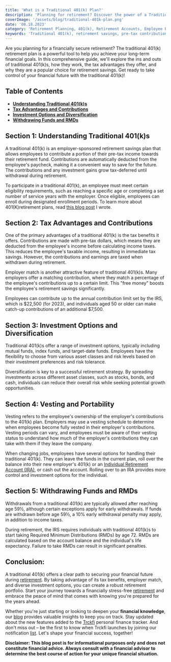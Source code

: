 ```yaml
---
title: 'What is a Traditional 401(k) Plan?'
description: 'Planning for retirement? Discover the power of a Traditional 401(k) account. Learn how to maximize pre-tax contributions, benefit from employer matches, and explore the tax-deferred growth advantages. Secure your financial future with this comprehensive guide to Traditional 401(k) accounts.'
coverImage: '/assets/blog/traditional-401k-plan.png'
date: '08.18.2023'
category: 'Retirement Planning, 401(k), Retirement Accounts, Employee Benefits'
keywords: 'Traditional 401(k), retirement savings, pre-tax contributions, employer match, tax-deferred growth, retirement planning, retirement accounts, financial future'
---
```


Are you planning for a financially secure retirement? The traditional 401(k) retirement plan is a powerful tool to help you achieve your long-term financial goals. In this comprehensive guide, we'll explore the ins and outs of traditional 401(k)s, how they work, the tax advantages they offer, and why they are a popular choice for retirement savings. Get ready to take control of your financial future with the traditional 401(k)!

## Table of Contents
- [**Understanding Traditional 401(k)s**](#understanding-401)
- [**Tax Advantages and Contributions**](#tax-advatannges)
- [**Investment Options and Diversification**](#investing-diversification)
- [**Withdrawing Funds and RMDs**](#withdrawing-funds)

## <a name="understanding-401">Section 1: Understanding Traditional 401(k)s</a>
A traditional 401(k) is an employer-sponsored retirement savings plan that allows employees to contribute a portion of their pre-tax income towards their retirement fund. Contributions are automatically deducted from the employee's paycheck, making it a convenient way to save for the future. The contributions and any investment gains grow tax-deferred until withdrawal during retirement.

To participate in a traditional 401(k), an employee must meet certain eligibility requirements, such as reaching a specific age or completing a set number of service years with the employer. Once eligible, employees can enroll during designated enrollment periods. To learn more about 401(K)retirement plans, read [this blog post](/blog/401k-retirement-plans-guide-for-smart-saving) I wrote.

## <a name="tax-advantages">Section 2: Tax Advantages and Contributions</a>
One of the primary advantages of a traditional 401(k) is the tax benefits it offers. Contributions are made with pre-tax dollars, which means they are deducted from the employee's income before calculating income taxes. This reduces the employee's taxable income, resulting in immediate tax savings. However, the contributions and earnings are taxed when withdrawn during retirement.

Employer match is another attractive feature of traditional 401(k)s. Many employers offer a matching contribution, where they match a percentage of the employee's contributions up to a certain limit. This "free money" boosts the employee's retirement savings significantly.

Employees can contribute up to the annual contribution limit set by the IRS, which is $22,500 (for 2023), and individuals aged 50 or older can make catch-up contributions of an additional $7,500.

## <a name="investing-diversification">Section 3: Investment Options and Diversification</a>
Traditional 401(k)s offer a range of investment options, typically including mutual funds, index funds, and target-date funds. Employees have the flexibility to choose from various asset classes and risk levels based on their investment preferences and risk tolerance.

Diversification is key to a successful retirement strategy. By spreading investments across different asset classes, such as stocks, bonds, and cash, individuals can reduce their overall risk while seeking potential growth opportunities.

## <a name="vesting and portability">Section 4: Vesting and Portability</a>
Vesting refers to the employee's ownership of the employer's contributions to the 401(k) plan. Employers may use a vesting schedule to determine when employees become fully vested in their employer's contributions. Vesting periods can vary, and employees must be aware of their vesting status to understand how much of the employer's contributions they can take with them if they leave the company.

When changing jobs, employees have several options for handling their traditional 401(k). They can leave the funds in the current plan, roll over the balance into their new employer's 401(k) or an [Individual Retirement Account (IRA)](/blog/types-of-iras), or cash out the account. Rolling over to an IRA provides more control and investment options for the individual.

## <a name="withdrawing-funds">Section 5: Withdrawing Funds and RMDs</a>
Withdrawals from a traditional 401(k) are typically allowed after reaching age 59½, although certain exceptions apply for early withdrawals. If funds are withdrawn before age 59½, a 10% early withdrawal penalty may apply, in addition to income taxes.

During retirement, the IRS requires individuals with traditional 401(k)s to start taking Required Minimum Distributions (RMDs) by age 72. RMDs are calculated based on the account balance and the individual's life expectancy. Failure to take RMDs can result in significant penalties.

## Conclusion:
A traditional 401(k) offers a clear path to securing your financial future during [retirement](/blog/401k-retirement-plans-guide-for-smart-saving). By taking advantage of its tax benefits, employer match, and diverse investment options, you can create a robust retirement portfolio. Start your journey towards a financially stress-free [retirement](/blog/retirement-planning-understanding-iras-and-401ks) and embrace the peace of mind that comes with knowing you're prepared for the years ahead.

Whether you're just starting or looking to deepen your **financial knowledge**, our [blog](/blog) provides valuable insights to keep you on track. Stay updated about the new features added to the [Trckfi](/) personal finance tracker. And don't miss out – be the first to know when Trckfi launches by joining our notification [list](/#get-notified). Let's shape your financial success, together!

**Disclaimer: This blog post is for informational purposes only and does not constitute financial advice. Always consult with a financial advisor to determine the best course of action for your unique financial situation.**